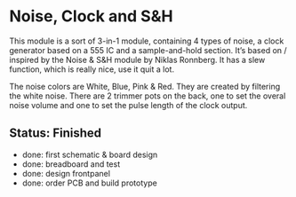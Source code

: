 # Noise, Clock and S&H

This module is a sort of 3-in-1 module, containing 4 types of noise, a clock generator based on a 555 IC and a sample-and-hold section. It’s based on / inspired by the Noise & S&H module by Niklas Ronnberg. It has a slew function, which is really nice, use it quit a lot.

The noise colors are White, Blue, Pink & Red. They are created by filtering the white noise. There are 2 trimmer pots on the back, one to set the overal noise volume and one to set the pulse length of the clock output.

## Status: Finished

- done: first schematic & board design
- done: breadboard and test
- done: design frontpanel
- done: order PCB and build prototype
